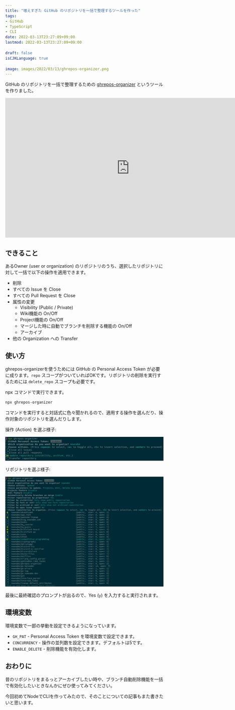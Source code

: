```yaml
---
title: "増えすぎた GitHub のリポジトリを一括で整理するツールを作った"
tags:
- GitHub
- TypeScript
- CLI
date: 2022-03-13T23:27:09+09:00
lastmod: 2022-03-13T23:27:09+09:00

draft: false
isCJKLanguage: true

image: images/2022/03/13/ghrepos-organizer.png
---
```



GitHub のリポジトリを一括で整理するための [ghrepos-organizer](https://github.com/nownabe/ghrepos-organizer) というツールを作りました。


<iframe width="790" height="445" src="https://www.youtube.com/embed/f_KKVQlxmHw" title="YouTube video player" frameborder="0" allow="accelerometer; autoplay; clipboard-write; encrypted-media; gyroscope; picture-in-picture" allowfullscreen></iframe>

## できること

あるOwner (user or organization) のリポジトリのうち、選択したリポジトリに対して一括で以下の操作を適用できます。

* 削除
* すべての Issue を Close
* すべての Pull Request を Close
* 属性の変更
  * Visibility (Public / Private)
  * Wiki機能の On/Off
  * Project機能の On/Off
  * マージした時に自動でブランチを削除する機能の On/Off
  * アーカイブ
* 他の Organization への Transfer

## 使い方

ghrepos-organizerを使うためには GitHub の Personal Access Token が必要に成ります。`repo` スコープがついていればOKです。リポジトリの削除を実行するためには `delete_repo` スコープも必要です。

npx コマンドで実行できます。

```bash
npx ghrepos-organizer
```

コマンドを実行すると対話式に色々聞かれるので、適用する操作を選んだり、操作対象のリポジトリを選んだりします。

操作 (Action) を選ぶ様子:

[![choose-actions](/images/2022/03/13/choose-actions.png)](/images/2022/03/13/choose-actions.png)

リポジトリを選ぶ様子:

[![choose-repositories](/images/2022/03/13/choose-repositories.png)](/images/2022/03/13/choose-repositories.png)

最後に最終確認のプロンプトが出るので、Yes (`y`) を入力すると実行されます。

## 環境変数

環境変数で一部の挙動を設定できるようになっています。

* `GH_PAT` - Personal Access Token を環境変数で設定できます。
* `CONCURRENCY` - 操作の並列数を設定できます。デフォルトは5です。
* `ENABLE_DELETE` - 削除機能を有効化します。

## おわりに

昔のリポジトリをまるっとアーカイブしたい時や、ブランチ自動削除機能を一括で有効化したいときなんかにぜひ使ってみてください。

今回初めてNodeでCLIを作ってみたので、そのことについての記事もまた書きたいと思います。